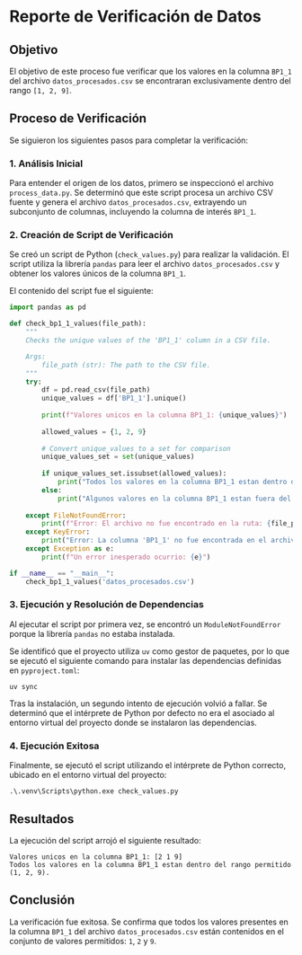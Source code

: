 # Reporte de Verificación de Datos

## Objetivo
El objetivo de este proceso fue verificar que los valores en la columna `BP1_1` del archivo `datos_procesados.csv` se encontraran exclusivamente dentro del rango `[1, 2, 9]`.

## Proceso de Verificación

Se siguieron los siguientes pasos para completar la verificación:

### 1. Análisis Inicial
Para entender el origen de los datos, primero se inspeccionó el archivo `process_data.py`. Se determinó que este script procesa un archivo CSV fuente y genera el archivo `datos_procesados.csv`, extrayendo un subconjunto de columnas, incluyendo la columna de interés `BP1_1`.

### 2. Creación de Script de Verificación
Se creó un script de Python (`check_values.py`) para realizar la validación. El script utiliza la librería `pandas` para leer el archivo `datos_procesados.csv` y obtener los valores únicos de la columna `BP1_1`.

El contenido del script fue el siguiente:
```python
import pandas as pd

def check_bp1_1_values(file_path):
    """
    Checks the unique values of the 'BP1_1' column in a CSV file.

    Args:
        file_path (str): The path to the CSV file.
    """
    try:
        df = pd.read_csv(file_path)
        unique_values = df['BP1_1'].unique()
        
        print(f"Valores unicos en la columna BP1_1: {unique_values}")
        
        allowed_values = {1, 2, 9}
        
        # Convert unique_values to a set for comparison
        unique_values_set = set(unique_values)
        
        if unique_values_set.issubset(allowed_values):
            print("Todos los valores en la columna BP1_1 estan dentro del rango permitido (1, 2, 9).")
        else:
            print("Algunos valores en la columna BP1_1 estan fuera del rango permitido (1, 2, 9).")
            
    except FileNotFoundError:
        print(f"Error: El archivo no fue encontrado en la ruta: {file_path}")
    except KeyError:
        print("Error: La columna 'BP1_1' no fue encontrada en el archivo.")
    except Exception as e:
        print(f"Un error inesperado ocurrio: {e}")

if __name__ == "__main__":
    check_bp1_1_values('datos_procesados.csv')
```

### 3. Ejecución y Resolución de Dependencias
Al ejecutar el script por primera vez, se encontró un `ModuleNotFoundError` porque la librería `pandas` no estaba instalada.

Se identificó que el proyecto utiliza `uv` como gestor de paquetes, por lo que se ejecutó el siguiente comando para instalar las dependencias definidas en `pyproject.toml`:
```shell
uv sync
```
Tras la instalación, un segundo intento de ejecución volvió a fallar. Se determinó que el intérprete de Python por defecto no era el asociado al entorno virtual del proyecto donde se instalaron las dependencias.

### 4. Ejecución Exitosa
Finalmente, se ejecutó el script utilizando el intérprete de Python correcto, ubicado en el entorno virtual del proyecto:
```shell
.\.venv\Scripts\python.exe check_values.py
```

## Resultados
La ejecución del script arrojó el siguiente resultado:

```
Valores unicos en la columna BP1_1: [2 1 9]
Todos los valores en la columna BP1_1 estan dentro del rango permitido (1, 2, 9).
```

## Conclusión
La verificación fue exitosa. Se confirma que todos los valores presentes en la columna `BP1_1` del archivo `datos_procesados.csv` están contenidos en el conjunto de valores permitidos: `1`, `2` y `9`.
